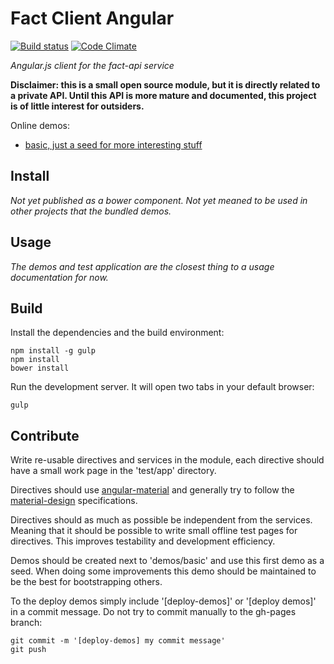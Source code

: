 Fact Client Angular
===================

[![Build status](https://travis-ci.org/djity/fact-client-angular.svg)](https://travis-ci.org/djity/fact-client-angular)
[![Code Climate](https://codeclimate.com/github/djity/fact-client-angular/badges/gpa.svg)](https://codeclimate.com/github/djity/fact-client-angular)

*Angular.js client for the fact-api service*

**Disclaimer: this is a small open source module, but it is directly related to a private API. Until this API is more mature and documented, this project is of little interest for outsiders.**

Online demos:
  - [basic, just a seed for more interesting stuff](http://djity.github.io/fact-client-angular/basic/)

Install
-------

*Not yet published as a bower component. Not yet meaned to be used in other projects that the bundled demos.*

Usage
-----

*The demos and test application are the closest thing to a usage documentation for now.*

Build
-----

Install the dependencies and the build environment:

    npm install -g gulp
    npm install
    bower install

Run the development server. It will open two tabs in your default browser:

    gulp

Contribute
----------

Write re-usable directives and services in the module, each directive should have a small work page in the 'test/app' directory.

Directives should use [angular-material](https://material.angularjs.org/) and generally try to follow the [material-design](http://www.google.com/design/spec/material-design/introduction.html) specifications.

Directives should as much as possible be independent from the services. Meaning that it should be possible to write small offline test pages for directives. This improves testability and development efficiency.

Demos should be created next to 'demos/basic' and use this first demo as a seed. When doing some improvements this demo should be maintained to be the best for bootstrapping others.

To the deploy demos simply include '[deploy-demos]' or '[deploy demos]' in a commit message. Do not try to commit manually to the gh-pages branch:

    git commit -m '[deploy-demos] my commit message'
    git push


